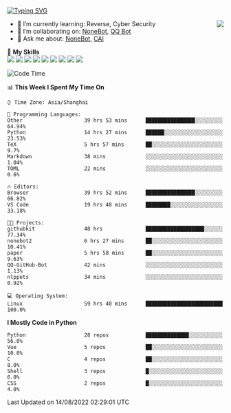 [![Typing SVG](https://readme-typing-svg.herokuapp.com?size=25&duration=2500&color=8C43EA&vCenter=true&width=200&height=40&lines=Hi+there+%F0%9F%91%8B%F0%9F%8F%BB;I'm+yanyongyu)](https://git.io/typing-svg)

<a href="#">
  <img align="right" src="https://github-readme-stats.vercel.app/api?username=yanyongyu&count_private=true&show_icons=true&bg_color=15,f2f7fd,E0EAFC" />
</a>

- 🌱 I’m currently learning: Reverse, Cyber Security
- 👯 I’m collaborating on: [NoneBot](https://github.com/nonebot), [QQ Bot](https://github.com/Mrs4s/go-cqhttp)
- 💬 Ask me about: [NoneBot](https://github.com/nonebot), [CAI](https://github.com/cscs181/CAI)

🌟 **My Skills**  
![](https://img.shields.io/badge/-Python-3e74a2?style=flat-square&logo=Python&logoColor=fff)
![](https://img.shields.io/badge/-Node.js-339933?style=flat-square&logo=Node.js&logoColor=fff)
![](https://img.shields.io/badge/-Vue-4fc08d?style=flat-square&logo=Vue.js&logoColor=fff)
![](https://img.shields.io/badge/-React-2d98ce?style=flat-square&logo=React&logoColor=fff)
![](https://img.shields.io/badge/-Docker-2496ED?style=flat-square&logo=Docker&logoColor=fff)
![](https://img.shields.io/badge/-Linux-000000?style=flat-square&logo=Linux&logoColor=fff)
![](https://img.shields.io/badge/-MySQL-4479A1?style=flat-square&logo=MySQL&logoColor=fff)
![](https://img.shields.io/badge/-Redis-DC382D?style=flat-square&logo=Redis&logoColor=fff)
![](https://img.shields.io/badge/-MongoDB-47A248?style=flat-square&logo=MongoDB&logoColor=fff)

<!--START_SECTION:waka-->
![Code Time](http://img.shields.io/badge/Code%20Time-0%20secs-blue)

📊 **This Week I Spent My Time On** 

```text
⌚︎ Time Zone: Asia/Shanghai

💬 Programming Languages: 
Other                    39 hrs 53 mins      ████████████████░░░░░░░░░   64.94% 
Python                   14 hrs 27 mins      ██████░░░░░░░░░░░░░░░░░░░   23.53% 
TeX                      5 hrs 57 mins       ██░░░░░░░░░░░░░░░░░░░░░░░   9.7% 
Markdown                 38 mins             ░░░░░░░░░░░░░░░░░░░░░░░░░   1.04% 
TOML                     22 mins             ░░░░░░░░░░░░░░░░░░░░░░░░░   0.6%

🔥 Editors: 
Browser                  39 hrs 52 mins      ████████████████░░░░░░░░░   66.82% 
VS Code                  19 hrs 48 mins      ████████░░░░░░░░░░░░░░░░░   33.18%

🐱‍💻 Projects: 
githubkit                48 hrs              ███████████████████░░░░░░   77.34% 
nonebot2                 6 hrs 27 mins       ██░░░░░░░░░░░░░░░░░░░░░░░   10.41% 
paper                    5 hrs 58 mins       ██░░░░░░░░░░░░░░░░░░░░░░░   9.63% 
QQ-GitHub-Bot            42 mins             ░░░░░░░░░░░░░░░░░░░░░░░░░   1.13% 
nlppets                  34 mins             ░░░░░░░░░░░░░░░░░░░░░░░░░   0.92%

💻 Operating System: 
Linux                    59 hrs 40 mins      █████████████████████████   100.0%

```

**I Mostly Code in Python** 

```text
Python                   28 repos            ██████████████░░░░░░░░░░░   56.0% 
Vue                      5 repos             ██░░░░░░░░░░░░░░░░░░░░░░░   10.0% 
C                        4 repos             ██░░░░░░░░░░░░░░░░░░░░░░░   8.0% 
Shell                    3 repos             █░░░░░░░░░░░░░░░░░░░░░░░░   6.0% 
CSS                      2 repos             █░░░░░░░░░░░░░░░░░░░░░░░░   4.0%

```



 Last Updated on 14/08/2022 02:29:01 UTC
<!--END_SECTION:waka-->
